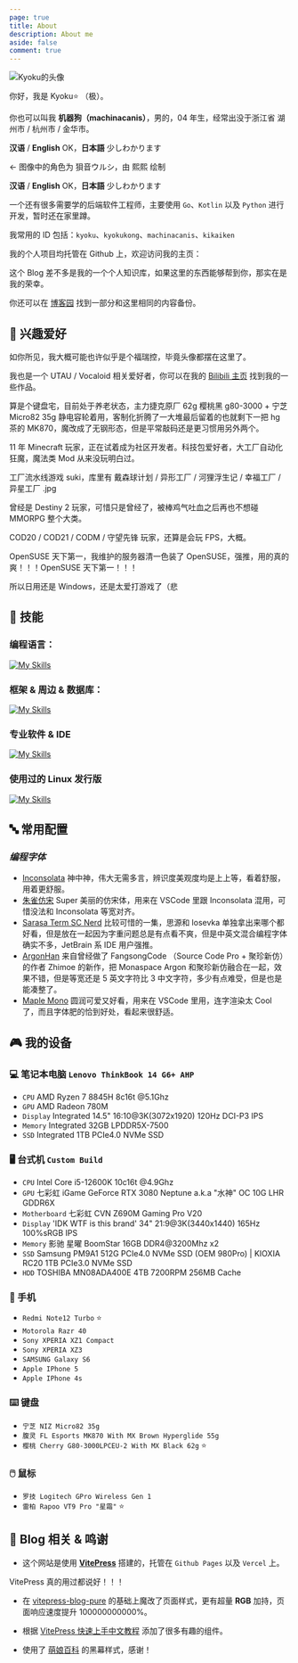 ```yaml
---
page: true
title: About
description: About me
aside: false
comment: true
---
```


<div class="about-container">
  <div class="avatar-container">
    <img src="/avatar.png" alt="Kyoku的头像" class="avatar-image">
  </div>
  <div class="intro-text">
    <p>你好，我是 <span class="my-name">Kyoku⭐</span> （极）。</p>
    <p>你也可以叫我 <strong>机器狗（machinacanis）</strong>，男的，04 年生，经常出没于浙江省 湖州市 / 杭州市 / 金华市。</p>
    <p><strong>汉语</strong> / <strong>English</strong> OK，<strong>日本語</strong> 少しわかります</p>
    <p class="intro-text-micro"><- 图像中的角色为 狽音ウルシ，由 熙熙 绘制 </p>
  </div>
</div>

**汉语** / **English** OK，**日本語** 少しわかります

一个还有很多需要学的后端软件工程师，主要使用 `Go`、`Kotlin` 以及 `Python` 进行开发，暂时还在家里蹲。

我常用的 ID 包括：`kyoku`、`kyokukong`、`machinacanis`、`kikaiken`

我的个人项目均托管在 Github 上，欢迎访问我的主页：

<LinkCard url="https://github.com/machinacanis" title="MachinaCanis' Github" description="大概...算是个小号？其实正儿八经的东西都在这个号上就是了。" logo="/GithubLogoKawaii.png"/>

<LinkCard url="https://github.com/kyokukong" title="KyokuKong's Github" description="平常使用的大号，但是仓库堆的很随性，都是自己用的一些东西。" logo="/GithubLogoKawaii.png"/>

这个 Blog 差不多是我的一个个人知识库，如果这里的东西能够帮到你，那实在是我的荣幸。

你还可以在 [博客园](https://www.cnblogs.com/machinacanis) 找到一部分和这里相同的内容备份。

## 💎 **兴趣爱好**

如你所见，我大概可能也许似乎是个福瑞控，毕竟头像都摆在这里了。

我也是一个 UTAU / Vocaloid 相关爱好者，你可以在我的 [Bilibili 主页](https://space.bilibili.com/1220441567) 找到我的一些作品。

算是个键盘宅，目前处于养老状态，主力捷克原厂 62g 樱桃黑 g80-3000 + 宁芝 Micro82 35g 静电容轮着用，客制化折腾了一大堆最后留着的也就剩下一把 hg 茶的 MK870，魔改成了无钢形态，但是平常敲码还是更习惯用另外两个。

11 年 Minecraft 玩家，正在试着成为社区开发者。科技包爱好者，大工厂自动化狂魔，魔法类 Mod 从来没玩明白过。

工厂流水线游戏 suki，库里有 戴森球计划 / 异形工厂 / 河狸浮生记 / 幸福工厂 / 异星工厂 .jpg

曾经是 Destiny 2 玩家，可惜只是曾经了，被棒鸡气吐血之后再也不想碰 MMORPG 整个大类。

COD20 / COD21 / CODM / 守望先锋 玩家，还算是会玩 FPS，大概。

<Marker>OpenSUSE 天下第一，我维护的服务器清一色装了 OpenSUSE，强推，用的真的爽！！！OpenSUSE 天下第一！！！</Marker>

<Heimu>所以日用还是 Windows，还是太爱打游戏了（悲</Heimu>

## 🔧 **技能**

### **编程语言：**

[![My Skills](https://skillicons.dev/icons?i=python,go,kotlin,java,js,ts,c,bash,html,css,md,solidity)](https://skillicons.dev)

### **框架 & 周边 & 数据库：**

[![My Skills](https://skillicons.dev/icons?i=docker,mongodb,mysql,postgresql,fastapi,flask,git,ktor,nodejs,sqlite,npm)](https://skillicons.dev)

### **专业软件 & IDE**

[![My Skills](https://skillicons.dev/icons?i=ps,pr,au,vim,neovim,vscode,pycharm,idea,obsidian)](https://skillicons.dev)

### **使用过的 Linux 发行版**

[![My Skills](https://skillicons.dev/icons?i=debian,ubuntu,arch,mint)](https://skillicons.dev)

## 🔤 **常用配置**

### **_编程字体_**

- [Inconsolata](https://github.com/googlefonts/Inconsolata) 神中神，伟大无需多言，辨识度美观度均是上上等，看着舒服，用着更舒服。
- [朱雀仿宋](https://github.com/TrionesType/zhuque) Super 美丽的仿宋体，用来在 VSCode 里跟 Inconsolata 混用，可惜没法和 Inconsolata 等宽对齐。
- [Sarasa Term SC Nerd](https://github.com/laishulu/Sarasa-Term-SC-Nerd) 比较可惜的一集，思源和 losevka 单独拿出来哪个都好看，但是放在一起因为字重问题总是有点看不爽，但是中英文混合编程字体确实不多，JetBrain 系 IDE 用户强推。
- [ArgonHan](https://github.com/zhimoe/programming-fonts) 来自曾经做了 FangsongCode （Source Code Pro + 聚珍新仿）的作者 Zhimoe 的新作，把 Monaspace Argon 和聚珍新仿融合在一起，效果不错，但是等宽还是 5 英文字符比 3 中文字符，多少有点难受，但是也是能凑整了。
- [Maple Mono](https://github.com/subframe7536/Maple-font) 圆润可爱又好看，用来在 VSCode 里用，连字渲染太 Cool 了，而且字体肥的恰到好处，看起来很舒适。

## 🎮 **我的设备**

### 💻 笔记本电脑 `Lenovo ThinkBook 14 G6+ AHP`

- `CPU` AMD Ryzen 7 8845H 8c16t @5.1Ghz
- `GPU` AMD Radeon 780M
- `Display` Integrated 14.5" 16:10@3K(3072x1920) 120Hz DCI-P3 IPS
- `Memory` Integrated 32GB LPDDR5X-7500
- `SSD` Integrated 1TB PCIe4.0 NVMe SSD

### 🖥️ 台式机 `Custom Build`

- `CPU` Intel Core i5-12600K 10c16t @4.9Ghz
- `GPU` 七彩虹 iGame GeForce RTX 3080 Neptune a.k.a "水神" OC 10G LHR GDDR6X
- `Motherboard` 七彩虹 CVN Z690M Gaming Pro V20
- `Display` 'IDK WTF is this brand' 34" 21:9@3K(3440x1440) 165Hz 100%sRGB IPS
- `Memory` 影驰 星曜 BoomStar 16GB DDR4@3200Mhz x2
- `SSD` Samsung PM9A1 512G PCIe4.0 NVMe SSD (OEM 980Pro) | KIOXIA RC20 1TB PCIe3.0 NVMe SSD
- `HDD` TOSHIBA MN08ADA400E 4TB 7200RPM 256MB Cache

### 📱 手机

- `Redmi Note12 Turbo` ⭐
- `Motorola Razr 40`
- `Sony XPERIA XZ1 Compact`
- `Sony XPERIA XZ3`
- `SAMSUNG Galaxy S6`
- `Apple IPhone 5`
- `Apple IPhone 4s`

### ⌨️ 键盘

- `宁芝 NIZ Micro82 35g`
- `腹灵 FL Esports MK870 With MX Brown Hyperglide 55g`
- `樱桃 Cherry G80-3000LPCEU-2 With MX Black 62g` ⭐

### 🖱️ 鼠标

- `罗技 Logitech GPro Wireless Gen 1`
- `雷柏 Rapoo VT9 Pro "星霜"` ⭐

## 👕 **Blog 相关 & 鸣谢**

- 这个网站是使用 [**VitePress**](https://vitepress.dev/zh/) 搭建的，托管在 `Github Pages` 以及 `Vercel` 上。

<Marker>VitePress 真的用过都说好！！！</Marker>

- 在 [vitepress-blog-pure](https://github.com/airene/vitepress-blog-pure) 的基础上魔改了页面样式，更有超量 **<span class="RGB-text">RGB</span>** 加持，页面响应速度提升 100000000000%。

- 根据 [VitePress 快速上手中文教程](https://vitepress.yiov.top/) 添加了很多有趣的组件。

- 使用了 [萌娘百科](https://moegirl.icu/Mainpage) 的黑幕样式，感谢！
